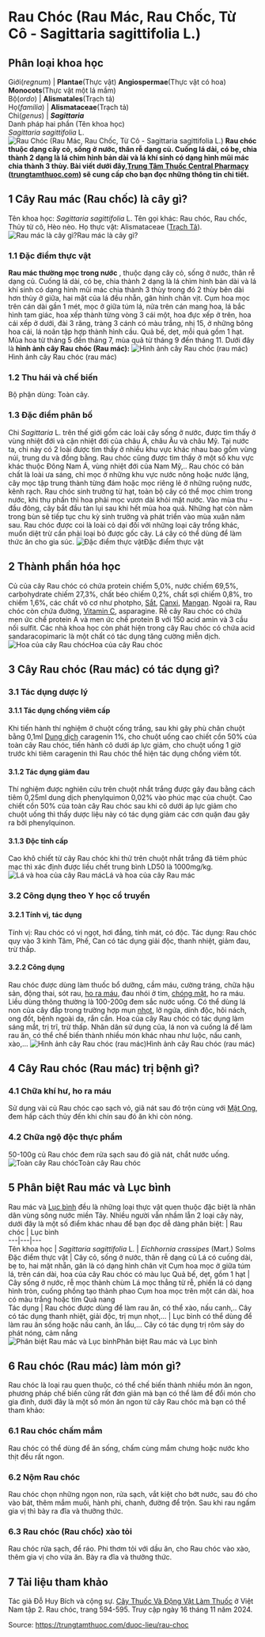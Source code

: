 # Rau Chóc (Rau Mác, Rau Chốc, Từ Cô - Sagittaria sagittifolia L.)

Phân loại khoa học  
---  
Giới(_regnum_) |  **Plantae**(Thực vật) **Angiospermae**(Thực vật có hoa) **Monocots**(Thực vật một lá mầm)  
Bộ(_ordo_) | **Alismatales**(Trạch tả)  
Họ(_familia_) | **Alismataceae**(Trạch tả)  
Chi(_genus_) | **_Sagittaria_**  
Danh pháp hai phần (Tên khoa học)  
_Sagittaria sagittifolia_ L.  
![Rau Chóc \(Rau Mác, Rau Chốc, Từ Cô - Sagittaria sagittifolia L.\)](https://trungtamthuoc.com/images/others/rau-choc-6620.jpg)
**Rau chóc thuộc dạng cây cỏ, sống ở nước, thân rễ dạng củ. Cuống lá dài, có bẹ, chia thành 2 dạng là lá chìm hình bản dài và lá khí sinh có dạng hình mũi mác chia thành 3 thùy. Bài viết dưới đây,[Trung Tâm Thuốc Central Pharmacy](https://trungtamthuoc.com/ "Trung Tâm Thuốc Central Pharmacy") ([trungtamthuoc.com](https://trungtamthuoc.com/ "trungtamthuoc.com")) sẽ cung cấp cho bạn đọc những thông tin chi tiết.**
##  1 Cây Rau mác (Rau chốc) là cây gì?
Tên khoa học: _Sagittaria sagittifolia_ L.
Tên gọi khác: Rau chóc, Rau chốc, Thủy từ cô, Hèo nèo.
Họ thực vật: Alismataceae ([Trạch Tả](https://trungtamthuoc.com/hoat-chat/trach-ta "Trạch Tả")).
![Rau mác là cây gì?](https://trungtamthuoc.com/images/item/rau-choc-0.jpg)Rau mác là cây gì?
### 1.1 Đặc điểm thực vật
**Rau mác thường mọc trong nước** , thuộc dạng cây cỏ, sống ở nước, thân rễ dạng củ.
Cuống lá dài, có bẹ, chia thành 2 dạng là lá chìm hình bản dài và lá khí sinh có dạng hình mũi mác chia thành 3 thùy trong đó 2 thùy bên dài hơn thùy ở giữa, hai mặt của lá đều nhẵn, gân hình chân vịt.
Cụm hoa mọc trên cán dài gần 1 mét, mọc ở giữa túm lá, nửa trên cán mang hoa, lá bắc hình tam giác, hoa xếp thành từng vòng 3 cái một, hoa đực xếp ở trên, hoa cái xếp ở dưới, đài 3 răng, tràng 3 cánh có màu trắng, nhị 15, ở những bông hoa cái, lá noãn tập hợp thành hình cầu.
Quả bế, dẹt, mỗi quả gồm 1 hạt.
Mùa hoa từ tháng 5 đến tháng 7, mùa quả từ tháng 9 đến tháng 11.
Dưới đây là **hình ảnh cây Rau chóc (Rau mác):**
![Hình ảnh cây Rau chóc \(rau mác\)](https://trungtamthuoc.com/images/item/rau-choc-1.jpg)Hình ảnh cây Rau chóc (rau mác)
### 1.2 Thu hái và chế biến
Bộ phận dùng: Toàn cây.
### 1.3 Đặc điểm phân bố
Chi _Sagittaria_ L. trên thế giới gồm các loài cây sống ở nước, được tìm thấy ở vùng nhiệt đới và cận nhiệt đới của châu Á, châu Âu và châu Mỹ. Tại nước ta, chi này có 2 loài được tìm thấy ở nhiều khu vực khác nhau bao gồm vùng núi, trung du và đồng bằng. Rau chóc cũng được tìm thấy ở một số khu vực khác thuộc Đông Nam Á, vùng nhiệt đới của Nam Mỹ,..
Rau chóc có bản chất là loài ưa sáng, chỉ mọc ở những khu vực nước nông hoặc nước lặng, cây mọc tập trung thành từng đám hoặc mọc riêng lẻ ở những ruộng nước, kênh rạch.
Rau chóc sinh trưởng từ hạt, toàn bộ cây có thể mọc chìm trong nước, khi thụ phấn thì hoa phải mọc vươn dài khỏi mặt nước. Vào mùa thu - đầu đông, cây bắt đầu tàn lụi sau khi hết mùa hoa quả. Những hạt còn nằm trong bùn sẽ tiếp tục chu kỳ sinh trưởng và phát triển vào mùa xuân năm sau.
Rau chóc được coi là loài cỏ dại đối với những loại cây trồng khác, muốn diệt trừ cần phải loại bỏ được gốc cây. Lá cây có thể dùng để làm thức ăn cho gia súc.
![Đặc điểm thực vật](https://trungtamthuoc.com/images/item/rau-choc-2.jpg)Đặc điểm thực vật
##  2 Thành phần hóa học
Củ của cây Rau chóc có chứa protein chiếm 5,0%, nước chiếm 69,5%, carbohydrate chiếm 27,3%, chất béo chiếm 0,2%, chất sợi chiếm 0,8%, tro chiếm 1,6%, các chất vô cơ như photpho, [Sắt](https://trungtamthuoc.com/hoat-chat/sat "Sắt"), [Canxi](https://trungtamthuoc.com/hoat-chat/canxi "Canxi"), [Mangan](https://trungtamthuoc.com/hoat-chat/mangan "Mangan"). Ngoài ra, Rau chóc còn chứa đường, [Vitamin C](https://trungtamthuoc.com/hoat-chat/vitamin-c "Vitamin C"), asparagine.
Rễ cây Rau chóc có chứa men ức chế protein A và men ức chế protein B với 150 acid amin và 3 cầu nối sulfit.
Các nhà khoa học còn phát hiện trong cây Rau chóc có chứa acid sandaracopimaric là một chất có tác dụng tăng cường miễn dịch.
![Hoa của cây Rau chóc](https://trungtamthuoc.com/images/item/rau-choc-3.jpg)Hoa của cây Rau chóc
##  3 Cây Rau chóc (Rau mác) có tác dụng gì?
### 3.1 Tác dụng dược lý
#### 3.1.1 Tác dụng chống viêm cấp
Khi tiến hành thí nghiệm ở chuột cống trắng, sau khi gây phù chân chuột bằng 0,1ml [Dung dịch](https://trungtamthuoc.com/bai-viet/dung-dich-thuoc-la-gi-cong-thuc-va-ky-thuat-bao-che-dung-dich-thuoc "Dung dịch") caragenin 1%, cho chuột uống cao chiết cồn 50% của toàn cây Rau chóc, tiến hành cô dưới áp lực giảm, cho chuột uống 1 giờ trước khi tiêm caragenin thì Rau chóc thể hiện tác dụng chống viêm tốt.
#### 3.1.2 Tác dụng giảm đau
Thí nghiệm được nghiên cứu trên chuột nhắt trắng được gây đau bằng cách tiêm 0,25ml dung dịch phenylquimon 0,02% vào phúc mạc của chuột. Cao chiết cồn 50% của toàn cây Rau chóc sau khi cô dưới áp lực giảm cho chuột uống thì thấy dược liệu này có tác dụng giảm các cơn quặn đau gây ra bởi phenylquinon.
#### 3.1.3 Độc tính cấp
Cao khô chiết từ cây Rau chóc khi thử trên chuột nhắt trắng đã tiêm phúc mạc thì xác định được liều chết trung bình LD50 là 1000mg/kg.
![Lá và hoa của cây Rau mác](https://trungtamthuoc.com/images/item/rau-choc-4.jpg)Lá và hoa của cây Rau mác
### 3.2 Công dụng theo Y học cổ truyền
#### 3.2.1 Tính vị, tác dụng
Tính vị: Rau chóc có vị ngọt, hơi đắng, tính mát, có độc.
Tác dụng: Rau chóc quy vào 3 kinh Tâm, Phế, Can có tác dụng giải độc, thanh nhiệt, giảm đau, trừ thấp.
#### 3.2.2 Công dụng
Rau chóc được dùng làm thuốc bổ dưỡng, cầm máu, cường tráng, chữa hậu sản, động thai, sót rau, [ho ra máu](https://trungtamthuoc.com/bai-viet/ho-ra-mau "ho ra máu"), đau nhói ở tim, [chóng mặt](https://trungtamthuoc.com/bai-viet/chong-mat "chóng mặt"), ho ra máu. Liều dùng thông thường là 100-200g đem sắc nước uống.
Có thể dùng lá non của cây đắp trong trường hợp mụn [nhọt](https://trungtamthuoc.com/bai-viet/nhot "nhọt"), lở ngứa, dính độc, hôi nách, ong đốt, bệnh ngoài da, rắn cắn.
Hoa của cây Rau chóc có tác dụng làm sáng mắt, trị trĩ, trừ thấp.
Nhân dân sử dụng của, lá non và cuống lá để làm rau ăn, có thể chế biến thành nhiều món khác nhau như luộc, nấu canh, xào,...
![Hình ảnh cây Rau chóc \(rau mác\)](https://trungtamthuoc.com/images/item/rau-choc-5.jpg)Hình ảnh cây Rau chóc (rau mác)
##  4 Cây Rau chóc (Rau mác) trị bệnh gì?
### 4.1 Chữa khí hư, ho ra máu
Sử dụng vài củ Rau chóc cạo sạch vỏ, giã nát sau đó trộn cùng với [Mật Ong](https://trungtamthuoc.com/hoat-chat/mat-ong "Mật Ong"), đem hấp cách thủy đến khi chín sau đó ăn khi còn nóng.
### 4.2 Chữa ngộ độc thực phẩm
50-100g củ Rau chóc đem rửa sạch sau đó giã nát, chắt nước uống.
![Toàn cây Rau chóc](https://trungtamthuoc.com/images/item/rau-choc-6.jpg)Toàn cây Rau chóc
##  5 Phân biệt Rau mác và Lục bình
Rau mác và [Lục bình](https://trungtamthuoc.com/duoc-lieu/luc-binh) đều là những loại thực vật quen thuộc đặc biệt là nhân dân vùng sông nước miền Tây. Nhiều người vẫn nhầm lẫn 2 loại cây này, dưới đây là một số điểm khác nhau để bạn đọc dễ dàng phân biệt:
| Rau chóc | Lục bình  
---|---|---  
Tên khoa học | _Sagittaria sagittifolia_ L. | _Eichhornia crassipes_ (Mart.) Solms  
Đặc điểm thực vật |  Cây cỏ, sống ở nước, thân rễ dạng củ Lá có cuống dài, bẹ to, hai mặt nhẵn, gân là có dạng hình chân vịt Cụm hoa mọc ở giữa túm lá, trên cán dài, hoa của cây Rau chóc có màu lục Quả bế, dẹt, gồm 1 hạt |  Cây sống ở nước, rễ mọc thành chùm Lá mọc thẳng từ rễ, phiến lá có dạng hình tròn, cuống phồng tạo thành phao Cụm hoa mọc trên một cán dài, hoa có màu trắng hoặc tím Quả nang  
Tác dụng | Rau chóc được dùng để làm rau ăn, có thể xào, nấu canh,.. Cây có tác dụng thanh nhiệt, giải độc, trị mụn nhọt,... | Lục bình có thể dùng để làm rau ăn sống hoặc nấu canh, ăn lẩu,... Cây có tác dụng trị rôm sảy do phát nóng, cảm nắng  
![Phân biệt Rau mác và Lục bình](https://trungtamthuoc.com/images/item/rau-choc-7.jpg)Phân biệt Rau mác và Lục bình
##  6 Rau chóc (Rau mác) làm món gì?
Rau chóc là loại rau quen thuộc, có thể chế biến thành nhiều món ăn ngon, phương pháp chế biến cũng rất đơn giản mà bạn có thể làm để đổi món cho gia đình, dưới đây là một số món ăn ngon từ cây Rau chóc mà bạn có thể tham khảo:
### 6.1 Rau chóc chấm mắm
Rau chóc có thể dùng để ăn sống, chấm cùng mắm chưng hoặc nước kho thịt đều rất ngon.
### 6.2 Nộm Rau chóc
Rau chóc chọn những ngọn non, rửa sạch, vắt kiệt cho bớt nước, sau đó cho vào bát, thêm mắm muối, hành phi, chanh, đường để trộn. Sau khi rau ngấm gia vị thì bày ra đĩa và thưởng thức.
### 6.3 Rau chóc (Rau chốc) xào tỏi
Rau chóc rửa sạch, để ráo.
Phi thơm tỏi với dầu ăn, cho Rau chóc vào xào, thêm gia vị cho vừa ăn.
Bày ra đĩa và thưởng thức.
##  7 Tài liệu tham khảo
Tác giả Đỗ Huy Bích và cộng sự. [Cây Thuốc Và Động Vật Làm Thuốc](https://trungtamthuoc.com/bai-viet/doc-online-va-tai-mien-phi-pdf-sach-cay-thuoc-va-dong-vat-lam-thuoc-o-viet-nam "Cây Thuốc Và Động Vật Làm Thuốc") ở Việt Nam tập 2. Rau chóc, trang 594-595. Truy cập ngày 16 tháng 11 năm 2024.


Source: https://trungtamthuoc.com/duoc-lieu/rau-choc